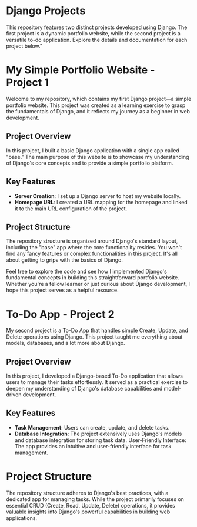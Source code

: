 
# Django Projects

This repository features two distinct projects developed using Django. The first project is a dynamic portfolio website, while the second project is a versatile to-do application. Explore the details and documentation for each project below."

# My Simple Portfolio Website - Project 1

Welcome to my repository, which contains my first Django project—a simple portfolio website. This project was created as a learning exercise to grasp the fundamentals of Django, and it reflects my journey as a beginner in web development.

## Project Overview

In this project, I built a basic Django application with a single app called "base." The main purpose of this website is to showcase my understanding of Django's core concepts and to provide a simple portfolio platform.

## Key Features

- **Server Creation**: I set up a Django server to host my website locally.
- **Homepage URL**: I created a URL mapping for the homepage and linked it to the main URL configuration of the project.

## Project Structure

The repository structure is organized around Django's standard layout, including the "base" app where the core functionality resides. You won't find any fancy features or complex functionalities in this project. It's all about getting to grips with the basics of Django.

Feel free to explore the code and see how I implemented Django's fundamental concepts in building this straightforward portfolio website. Whether you're a fellow learner or just curious about Django development, I hope this project serves as a helpful resource.

#  To-Do App - Project 2
My second project is a To-Do App that handles simple Create, Update, and Delete operations using Django. This project taught me everything about models, databases, and a lot more about Django.

## Project Overview
In this project, I developed a Django-based To-Do application that allows users to manage their tasks effortlessly. It served as a practical exercise to deepen my understanding of Django's database capabilities and model-driven development.

## Key Features

- **Task Management**: Users can create, update, and delete tasks.
- **Database Integration**: The project extensively uses Django's models and database integration for storing task data.
User-Friendly Interface: The app provides an intuitive and user-friendly interface for task management.

# Project Structure
The repository structure adheres to Django's best practices, with a dedicated app for managing tasks. While the project primarily focuses on essential CRUD (Create, Read, Update, Delete) operations, it provides valuable insights into Django's powerful capabilities in building web applications.


